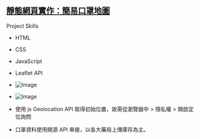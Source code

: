 ## [靜態網頁實作：簡易口罩地圖](https://timchen10001.github.io/mask-map/)

Project Skills

- HTML
- CSS
- JavaScript
- Leaflet API

- ![Image](https://media.giphy.com/media/SIKbtE3OW7Hhp3NX4U/giphy.gif)

- ![Image](https://i.imgur.com/IHjX5RL.png)

- 使用 js Geolocation API 取得初始位置，故需從瀏覽器中 > 隱私權 > 開啟定位詢問

- 口罩資料使用開源 API 串接，以各大藥局上傳庫存為主。
